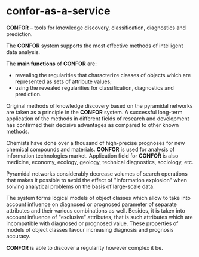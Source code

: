 # confor-as-a-service
**CONFOR** – tools for knowledge discovery, classification, diagnostics and prediction.

The **CONFOR** system supports the most effective methods of intelligent data analysis.

The **main functions** of **CONFOR** are:
- revealing the regularities that characterize classes of objects which are represented as sets of attribute values;
- using the revealed regularities for classification, diagnostics and prediction.

Original methods of knowledge discovery based on the pyramidal networks are taken as a principle in the **CONFOR** system. A successful long-term application of the methods in different fields of research and development has confirmed their decisive advantages as compared to other known methods.

Chemists have done over a thousand of high-precise prognoses for new chemical compounds and materials. **CONFOR** is used for analysis of information technologies market. Application field for **CONFOR** is also medicine, economy, ecology, geology, technical diagnostics, sociology, etc.

Pyramidal networks considerably decrease volumes of search operations that makes it possible to avoid the effect of "information explosion" when solving analytical problems on the basis of large-scale data.

The system forms logical models of object classes which allow to take into account influence on diagnosed or prognosed parameter of separate attributes and their various combinations as well. Besides, it is taken into account influence of "exclusive" attributes, that is such attributes which are incompatible with diagnosed or prognosed value. These properties of models of object classes favour increasing diagnosis and prognosis accuracy.

**CONFOR** is able to discover a regularity however complex it be.
